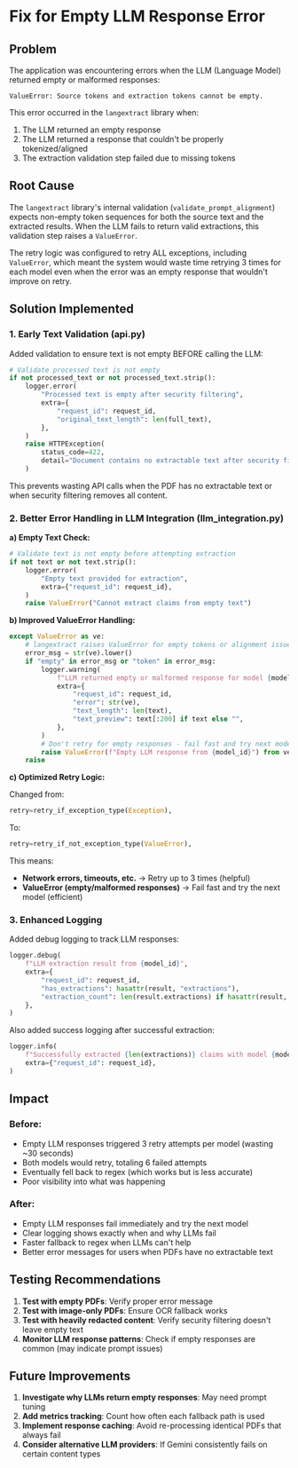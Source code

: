 # Fix for Empty LLM Response Error

## Problem

The application was encountering errors when the LLM (Language Model) returned empty or malformed responses:

```
ValueError: Source tokens and extraction tokens cannot be empty.
```

This error occurred in the `langextract` library when:
1. The LLM returned an empty response
2. The LLM returned a response that couldn't be properly tokenized/aligned
3. The extraction validation step failed due to missing tokens

## Root Cause

The `langextract` library's internal validation (`validate_prompt_alignment`) expects non-empty token sequences for both the source text and the extracted results. When the LLM fails to return valid extractions, this validation step raises a `ValueError`.

The retry logic was configured to retry ALL exceptions, including `ValueError`, which meant the system would waste time retrying 3 times for each model even when the error was an empty response that wouldn't improve on retry.

## Solution Implemented

### 1. Early Text Validation (api.py)

Added validation to ensure text is not empty BEFORE calling the LLM:

```python
# Validate processed text is not empty
if not processed_text or not processed_text.strip():
    logger.error(
        "Processed text is empty after security filtering",
        extra={
            "request_id": request_id,
            "original_text_length": len(full_text),
        },
    )
    raise HTTPException(
        status_code=422,
        detail="Document contains no extractable text after security filtering",
    )
```

This prevents wasting API calls when the PDF has no extractable text or when security filtering removes all content.

### 2. Better Error Handling in LLM Integration (llm_integration.py)

**a) Empty Text Check:**
```python
# Validate text is not empty before attempting extraction
if not text or not text.strip():
    logger.error(
        "Empty text provided for extraction",
        extra={"request_id": request_id},
    )
    raise ValueError("Cannot extract claims from empty text")
```

**b) Improved ValueError Handling:**
```python
except ValueError as ve:
    # langextract raises ValueError for empty tokens or alignment issues
    error_msg = str(ve).lower()
    if "empty" in error_msg or "token" in error_msg:
        logger.warning(
            f"LLM returned empty or malformed response for model {model_id}",
            extra={
                "request_id": request_id,
                "error": str(ve),
                "text_length": len(text),
                "text_preview": text[:200] if text else "",
            },
        )
        # Don't retry for empty responses - fail fast and try next model
        raise ValueError(f"Empty LLM response from {model_id}") from ve
    raise
```

**c) Optimized Retry Logic:**

Changed from:
```python
retry=retry_if_exception_type(Exception),
```

To:
```python
retry=retry_if_not_exception_type(ValueError),
```

This means:
- **Network errors, timeouts, etc.** → Retry up to 3 times (helpful)
- **ValueError (empty/malformed responses)** → Fail fast and try the next model (efficient)

### 3. Enhanced Logging

Added debug logging to track LLM responses:

```python
logger.debug(
    f"LLM extraction result from {model_id}",
    extra={
        "request_id": request_id,
        "has_extractions": hasattr(result, "extractions"),
        "extraction_count": len(result.extractions) if hasattr(result, "extractions") else 0,
    },
)
```

Also added success logging after successful extraction:

```python
logger.info(
    f"Successfully extracted {len(extractions)} claims with model {model_id}",
    extra={"request_id": request_id},
)
```

## Impact

### Before:
- Empty LLM responses triggered 3 retry attempts per model (wasting ~30 seconds)
- Both models would retry, totaling 6 failed attempts
- Eventually fell back to regex (which works but is less accurate)
- Poor visibility into what was happening

### After:
- Empty LLM responses fail immediately and try the next model
- Clear logging shows exactly when and why LLMs fail
- Faster fallback to regex when LLMs can't help
- Better error messages for users when PDFs have no extractable text

## Testing Recommendations

1. **Test with empty PDFs**: Verify proper error message
2. **Test with image-only PDFs**: Ensure OCR fallback works
3. **Test with heavily redacted content**: Verify security filtering doesn't leave empty text
4. **Monitor LLM response patterns**: Check if empty responses are common (may indicate prompt issues)

## Future Improvements

1. **Investigate why LLMs return empty responses**: May need prompt tuning
2. **Add metrics tracking**: Count how often each fallback path is used
3. **Implement response caching**: Avoid re-processing identical PDFs that always fail
4. **Consider alternative LLM providers**: If Gemini consistently fails on certain content types
